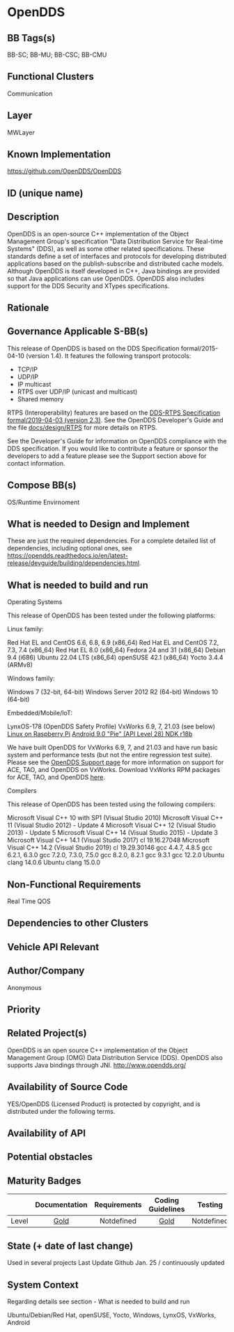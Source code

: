 
# OpenDDS

## BB Tags(s)

BB-SC; BB-MU; BB-CSC; BB-CMU


## Functional Clusters

Communication

## Layer

MWLayer

## Known Implementation

https://github.com/OpenDDS/OpenDDS

## ID (unique name)

## Description

OpenDDS is an open-source C++ implementation of the Object Management Group's specification "Data Distribution Service for Real-time Systems" (DDS), as well as some other related specifications. These standards define a set of interfaces and protocols for developing distributed applications based on the publish-subscribe and distributed cache models. Although OpenDDS is itself developed in C++, Java bindings are provided so that Java applications can use OpenDDS. OpenDDS also includes support for the DDS Security and XTypes specifications.

## Rationale
<!-- Explanation why we need the BB; what problem want to be solved -->

## Governance Applicable S-BB(s)

This release of OpenDDS is based on the DDS Specification formal/2015-04-10 (version 1.4). It features the following transport protocols:

*    TCP/IP
*    UDP/IP
*    IP multicast
*    RTPS over UDP/IP (unicast and multicast)
*    Shared memory

RTPS (Interoperability) features are based on the [DDS-RTPS Specification formal/2019-04-03 (version 2.3)](https://www.omg.org/spec/DDSI-RTPS/2.3). See the OpenDDS Developer's Guide and the file [docs/design/RTPS](https://github.com/OpenDDS/OpenDDS/blob/master/docs/design/RTPS) for more details on RTPS.

See the Developer's Guide for information on OpenDDS compliance with the DDS specification. If you would like to contribute a feature or sponsor the developers to add a feature please see the Support section above for contact information.

## Compose BB(s)

OS/Runtime Envirnoment


## What is needed to Design and Implement

These are just the required dependencies. For a complete detailed list of dependencies, including optional ones, see https://opendds.readthedocs.io/en/latest-release/devguide/building/dependencies.html.

## What is needed to build and run

Operating Systems

This release of OpenDDS has been tested under the following platforms:

Linux family:

Red Hat EL and CentOS 6.6, 6.8, 6.9 (x86_64)
Red Hat EL and CentOS 7.2, 7.3, 7.4 (x86_64)
Red Hat EL 8.0 (x86_64)
Fedora 24 and 31 (x86_64)
Debian 9.4 (i686)
Ubuntu 22.04 LTS (x86_64)
openSUSE 42.1 (x86_64)
Yocto 3.4.4 (ARMv8)

Windows family:

Windows 7 (32-bit, 64-bit)
 Windows Server 2012 R2 (64-bit)
 Windows 10 (64-bit)

Embedded/Mobile/IoT:

LynxOS-178 (OpenDDS Safety Profile)
VxWorks 6.9, 7, 21.03 (see below)
[Linux on Raspberry Pi](https://opendds.readthedocs.io/en/latest-release/devguide/quickstart/pi.html)
[Android 9.0 "Pie" (API Level 28) NDK r18b](https://opendds.readthedocs.io/en/latest-release/devguide/building/android.html)

We have built OpenDDS for VxWorks 6.9, 7, and 21.03 and have run basic system and performance tests (but not the entire regression test suite). Please see the [OpenDDS Support page](https://opendds.org/support.html) for more information on support for ACE, TAO, and OpenDDS on VxWorks. Download VxWorks RPM packages for ACE, TAO, and OpenDDS [here](https://objectcomputing.com/products/opendds/vxworks).

Compilers

This release of OpenDDS has been tested using the following compilers:

 Microsoft Visual C++ 10 with SP1 (Visual Studio 2010)
 Microsoft Visual C++ 11 (Visual Studio 2012) - Update 4
 Microsoft Visual C++ 12 (Visual Studio 2013) - Update 5
 Microsoft Visual C++ 14 (Visual Studio 2015) - Update 3
 Microsoft Visual C++ 14.1 (Visual Studio 2017) cl 19.16.27048
 Microsoft Visual C++ 14.2 (Visual Studio 2019) cl 19.29.30146
 gcc 4.4.7, 4.8.5
 gcc 6.2.1, 6.3.0
 gcc 7.2.0, 7.3.0, 7.5.0
 gcc 8.2.0, 8.2.1
 gcc 9.3.1
 gcc 12.2.0
 Ubuntu clang 14.0.6
 Ubuntu clang 15.0.0


## Non-Functional Requirements

Real Time
QOS 

## Dependencies to other Clusters
<!-- Other clusters are needed. FC Security, FC Storage, …
e.g. If FC Security : Security BBs are needed but you can choose for example crypto BB-SC from company A or crypto BB-SC from company B; several compositions may work -->

## Vehicle API Relevant
<!-- If “Yes exists” – where – e.g. COVESA VSS 
If “No” – nothing more to do 
If “Yes, proposal for additional Signals/Information – what should be made available, and where e.g. via (COVESA) VSS/VISS -->

## Author/Company

Anonymous

## Priority
<!-- High, Medium, Low -->

## Related Project(s)

OpenDDS is an open source C++ implementation of the Object Management Group (OMG) Data Distribution Service (DDS). OpenDDS also supports Java bindings through JNI. 
http://www.opendds.org/

## Availability of Source Code

YES/OpenDDS (Licensed Product) is protected by copyright, and is distributed under the following terms.

## Availability of API
<!-- Yes / License (e.g. Yes/Apache 2.0)
No - Commercial -->

## Potential obstacles

## Maturity Badges
<!-- taken over from Eclipse SDV Process 
See Definition of Badges and their Flavors 
https://gitlab.eclipse.org/eclipse-wg/sdv-wg/sdv-technical-alignment/sdv-technical-topics/sdv-process/sdv-process-definition/-/wikis/Definition%20of%20Badges%20and%20their%20Flavors 


| 			| Documentation | Requirements | Coding Guidelines | Testing | Release Process |
| --------- |:-------------:|:------------:|:-----------------:|:-------:|:---------------:|
| Gold		| Badgelevel    | Badgelevel   | Badgelevel		   | Badgelevel	 | Badgelevel  |
| Silver	| Badgelevel    | Badgelevel   | Badgelevel	  	   | Badgelevel	 | Badgelevel  |
| Bronze	| Badgelevel   	| Badgelevel   | Badgelevel	       | Badgelevel	 | Badgelevel  |
| No		| Badgelevel   	| Badgelevel   | Badgelevel	       | Badgelevel	 | Badgelevel  |
| NotDefined| Badgelevel   	| Badgelevel   | Badgelevel	       | Badgelevel	 | Badgelevel  |

Options:
NotDefined/No/Bronze/Silver/Gold

Example:
| 			| Documentation | Requirements | Coding Guidelines | Testing | Release Process |
| --------- |:-------------:|:------------:|:-----------------:|:-------:|:---------------:|
| Level		| [Gold](urlToDoc)| No 		   | Notdefined		   | Bronze	 | [Silver](urlToDoc) |


-->


| 			| Documentation | Requirements | Coding Guidelines | Testing | Release Process |
| --------- |:-------------:|:------------:|:-----------------:|:-------:|:---------------:|
| Level		| [Gold](https://opendds.readthedocs.io/en/latest-release/)| Notdefined | [Gold](https://opendds.readthedocs.io/en/latest-release/devguide/index.html)	| Notdefined	| [Gold](https://opendds.readthedocs.io/en/latest-release/news.html) |

## State (+ date of last change)

<!-- 
- Incubating (no code yet)
- Implementation started
- First public release available
- Used in production by 1 OEM
- Used in production by >1 OEM
- Abandoned
 -->
Used in several projects
Last Update Github Jan. 25 / continuously updated


## System Context

<!-- 
OS and runtime/framework requirements

eg.

- AGL
- QNX
- ROS-based
- container runtime
- web assembly
- web service
 -->

Regarding details see section - What is needed to build and run

Ubuntu/Debian/Red Hat, openSUSE, Yocto, Windows, LynxOS, VxWorks, Android
